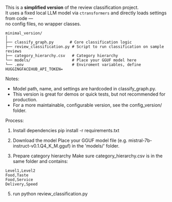 This is a **simplified version** of the review classification project.  
It uses a fixed local LLM model via `ctransformers` and directly loads settings from code —  
no config files, no wrapper classes.

```
minimal_version/
│
├── classify_graph.py       # Core classification logic
├── review_classification.py # Script to run classification on sample reviews
├── category_hierarchy.csv   # Category hierarchy
└── models/                  # Place your GGUF model here
└── .env                     # Enviroment variables, define HUGGINGFACEHUB_API_TOKEN=
```

Notes:
* Model path, name, and settings are hardcoded in classify_graph.py.
* This version is great for demos or quick tests, but not recommended for production.
* For a more maintainable, configurable version, see the config_version/ folder.

Process:
1. Install dependencies
pip install -r requirements.txt

3. Download the model
Place your GGUF model file (e.g. mistral-7b-instruct-v0.1.Q4_K_M.gguf)
in the 'models/' folder.

4. Prepare category hierarchy
Make sure category_hierarchy.csv is in the same folder and contains:
```
Level1,Level2
Food,Taste
Food,Service
Delivery,Speed
```

5. run python review_classification.py
